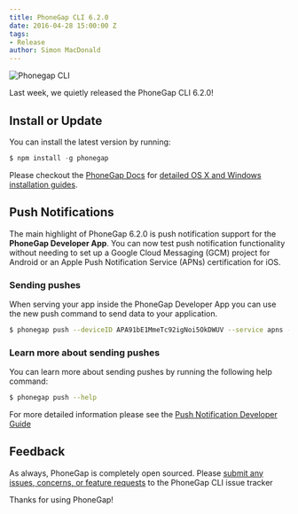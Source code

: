 ```yaml
---
title: PhoneGap CLI 6.2.0
date: 2016-04-28 15:00:00 Z
tags:
- Release
author: Simon MacDonald
---
```


![Phonegap CLI](/blog/uploads/2016-04/phonegap-cli-6-2-0.png)

Last week, we quietly released the PhoneGap CLI 6.2.0!

## Install or Update

You can install the latest version by running:

```javascript
$ npm install -g phonegap
```

Please checkout the [PhoneGap Docs](http://docs.phonegap.com/) for [detailed OS X and Windows installation guides](http://docs.phonegap.com/references/phonegap-cli/install/).

## Push Notifications

The main highlight of PhoneGap 6.2.0 is push notification support for the **PhoneGap Developer App**.  You can now test push notification functionality without needing to set up a Google Cloud Messaging (GCM) project for Android or an Apple Push Notification Service (APNs) certification for iOS.

### Sending pushes

When serving your app inside the PhoneGap Developer App you can use the new push command to send data to your application.

```bash
$ phonegap push --deviceID APA91bE1MmeTc92igNoi5OkDWUV --service apns --payload '{ "aps": { "alert": "Hello World" } }'
```

### Learn more about sending pushes

You can learn more about sending pushes by running the following help command:

```bash
$ phonegap push --help
```

For more detailed information please see the [Push Notification Developer Guide](http://docs.phonegap.com/develop/push-notifications/)

## Feedback

As always, PhoneGap is completely open sourced. Please [submit any issues, concerns, or feature requests](https://github.com/phonegap/phonegap-cli/issues) to the PhoneGap CLI issue tracker

Thanks for using PhoneGap!
